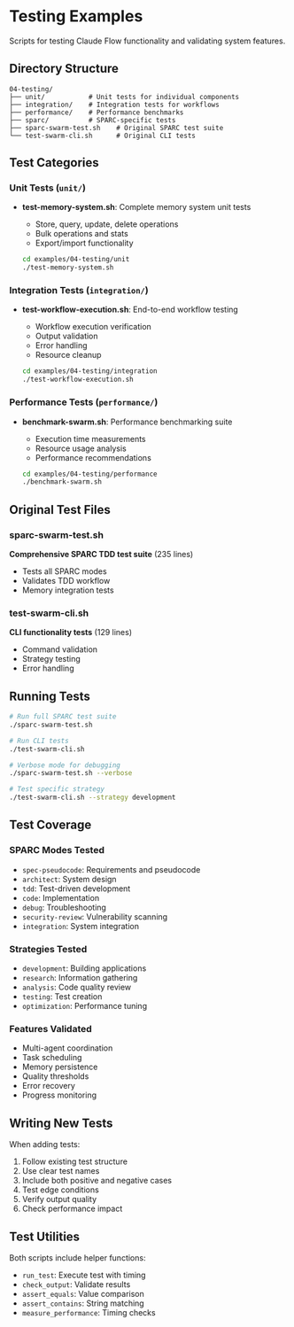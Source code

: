# Testing Examples

Scripts for testing Claude Flow functionality and validating system features.

## Directory Structure

```
04-testing/
├── unit/           # Unit tests for individual components
├── integration/    # Integration tests for workflows
├── performance/    # Performance benchmarks
├── sparc/          # SPARC-specific tests
├── sparc-swarm-test.sh    # Original SPARC test suite
└── test-swarm-cli.sh      # Original CLI tests
```

## Test Categories

### Unit Tests (`unit/`)

- **test-memory-system.sh**: Complete memory system unit tests
  - Store, query, update, delete operations
  - Bulk operations and stats
  - Export/import functionality

  ```bash
  cd examples/04-testing/unit
  ./test-memory-system.sh
  ```

### Integration Tests (`integration/`)

- **test-workflow-execution.sh**: End-to-end workflow testing
  - Workflow execution verification
  - Output validation
  - Error handling
  - Resource cleanup

  ```bash
  cd examples/04-testing/integration
  ./test-workflow-execution.sh
  ```

### Performance Tests (`performance/`)

- **benchmark-swarm.sh**: Performance benchmarking suite
  - Execution time measurements
  - Resource usage analysis
  - Performance recommendations

  ```bash
  cd examples/04-testing/performance
  ./benchmark-swarm.sh
  ```

## Original Test Files

### sparc-swarm-test.sh

**Comprehensive SPARC TDD test suite** (235 lines)

- Tests all SPARC modes
- Validates TDD workflow
- Memory integration tests

### test-swarm-cli.sh

**CLI functionality tests** (129 lines)

- Command validation
- Strategy testing
- Error handling

## Running Tests

```bash
# Run full SPARC test suite
./sparc-swarm-test.sh

# Run CLI tests
./test-swarm-cli.sh

# Verbose mode for debugging
./sparc-swarm-test.sh --verbose

# Test specific strategy
./test-swarm-cli.sh --strategy development
```

## Test Coverage

### SPARC Modes Tested

- `spec-pseudocode`: Requirements and pseudocode
- `architect`: System design
- `tdd`: Test-driven development
- `code`: Implementation
- `debug`: Troubleshooting
- `security-review`: Vulnerability scanning
- `integration`: System integration

### Strategies Tested

- `development`: Building applications
- `research`: Information gathering
- `analysis`: Code quality review
- `testing`: Test creation
- `optimization`: Performance tuning

### Features Validated

- Multi-agent coordination
- Task scheduling
- Memory persistence
- Quality thresholds
- Error recovery
- Progress monitoring

## Writing New Tests

When adding tests:

1. Follow existing test structure
2. Use clear test names
3. Include both positive and negative cases
4. Test edge conditions
5. Verify output quality
6. Check performance impact

## Test Utilities

Both scripts include helper functions:

- `run_test`: Execute test with timing
- `check_output`: Validate results
- `assert_equals`: Value comparison
- `assert_contains`: String matching
- `measure_performance`: Timing checks
